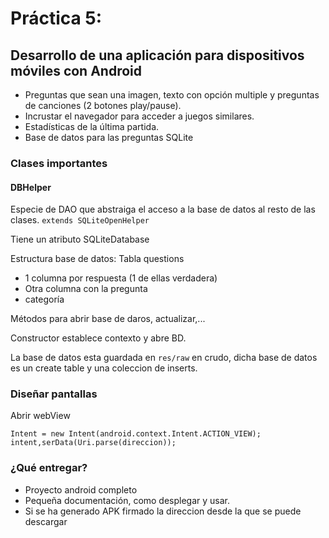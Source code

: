 # Práctica 5:
## Desarrollo de una aplicación para dispositivos móviles con Android

- Preguntas que sean una imagen, texto con opción multiple y preguntas de canciones (2 botones play/pause).
- Incrustar el navegador para acceder a juegos similares.
- Estadísticas de la última partida.
- Base de datos para las preguntas SQLite

### Clases importantes
#### DBHelper
Especie de DAO que abstraiga el acceso a la base de datos al resto de las clases. `extends SQLiteOpenHelper`

Tiene un atributo SQLiteDatabase

Estructura base de datos: Tabla questions
- 1 columna por respuesta (1 de ellas verdadera)
- Otra columna con la pregunta
- categoría

Métodos para abrir base de daros, actualizar,...

Constructor establece contexto y abre BD.

La base de datos esta guardada en `res/raw` en crudo, dicha base de datos es un create table y una coleccion de inserts.

### Diseñar pantallas
Abrir webView
```
Intent = new Intent(android.context.Intent.ACTION_VIEW);
intent,serData(Uri.parse(direccion));
```

### ¿Qué entregar?
- Proyecto android completo
- Pequeña documentación, como desplegar y usar.
- Si se ha generado APK firmado la direccion desde la que se puede descargar
